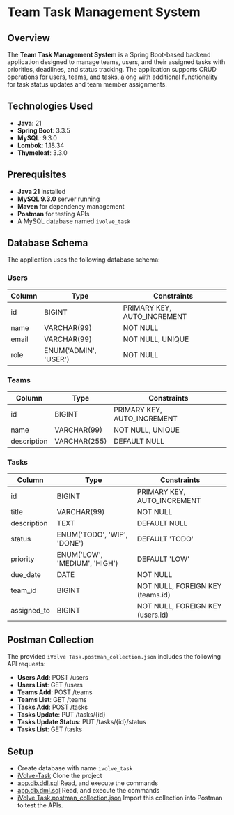 # Team Task Management System

## Overview
The **Team Task Management System** is a Spring Boot-based backend application designed to manage teams, users, and their assigned tasks with priorities, deadlines, and status tracking. The application supports CRUD operations for users, teams, and tasks, along with additional functionality for task status updates and team member assignments.

## Technologies Used
- **Java**: 21
- **Spring Boot**: 3.3.5
- **MySQL**: 9.3.0
- **Lombok**: 1.18.34
- **Thymeleaf**: 3.3.0

## Prerequisites
- **Java 21** installed
- **MySQL 9.3.0** server running
- **Maven** for dependency management
- **Postman** for testing APIs
- A MySQL database named `ivolve_task`

## Database Schema
The application uses the following database schema:

### Users
| Column | Type | Constraints |
|--------|------|-------------|
| id     | BIGINT | PRIMARY KEY, AUTO_INCREMENT |
| name   | VARCHAR(99) | NOT NULL |
| email  | VARCHAR(99) | NOT NULL, UNIQUE |
| role   | ENUM('ADMIN', 'USER') | NOT NULL |

### Teams
| Column | Type | Constraints |
|--------|------|-------------|
| id     | BIGINT | PRIMARY KEY, AUTO_INCREMENT |
| name   | VARCHAR(99) | NOT NULL, UNIQUE |
| description | VARCHAR(255) | DEFAULT NULL |

### Tasks
| Column | Type | Constraints |
|--------|------|-------------|
| id     | BIGINT | PRIMARY KEY, AUTO_INCREMENT |
| title  | VARCHAR(99) | NOT NULL |
| description | TEXT | DEFAULT NULL |
| status | ENUM('TODO', 'WIP', 'DONE') | DEFAULT 'TODO' |
| priority | ENUM('LOW', 'MEDIUM', 'HIGH') | DEFAULT 'LOW' |
| due_date | DATE | NOT NULL |
| team_id | BIGINT | NOT NULL, FOREIGN KEY (teams.id) |
| assigned_to | BIGINT | NOT NULL, FOREIGN KEY (users.id) |

## Postman Collection
The provided `iVolve Task.postman_collection.json` includes the following API requests:
- **Users Add**: POST /users
- **Users List**: GET /users
- **Teams Add**: POST /teams
- **Teams List**: GET /teams
- **Tasks Add**: POST /tasks
- **Tasks Update**: PUT /tasks/{id}
- **Tasks Update Status**: PUT /tasks/{id}/status
- **Tasks List**: GET /tasks

## Setup
* Create database with name `ivolve_task`
* [iVolve-Task](https://github.com/laiquedaudpota/ivolve-task) Clone the project
* [app.db.ddl.sql](https://github.com/laiquedaudpota/ivolve-task) Read, and execute the commands
* [app.db.dml.sql](https://github.com/laiquedaudpota/ivolve-task) Read, and execute the commands
* [iVolve Task.postman_collection.json](https://github.com/laiquedaudpota/ivolve-task) Import this collection into Postman to test the APIs.